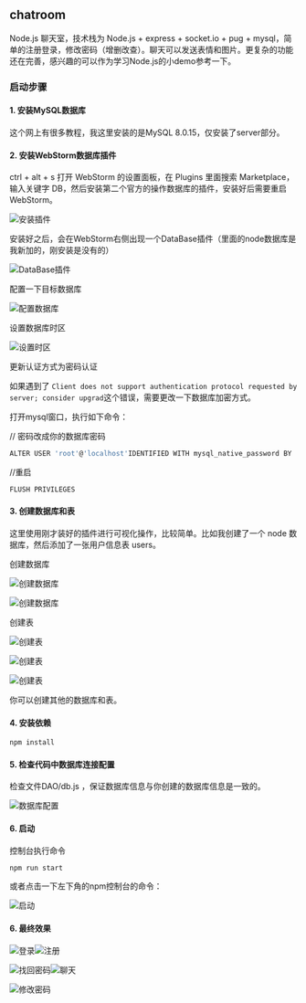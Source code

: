 ## chatroom

Node.js 聊天室，技术栈为 Node.js + express + socket.io + pug + mysql，简单的注册登录，修改密码（增删改查）。聊天可以发送表情和图片。更复杂的功能还在完善，感兴趣的可以作为学习Node.js的小demo参考一下。

### 启动步骤

#### 1. 安装MySQL数据库

这个网上有很多教程，我这里安装的是MySQL 8.0.15，仅安装了server部分。

#### 2. 安装WebStorm数据库插件

ctrl + alt + s 打开 WebStorm 的设置面板，在 Plugins 里面搜索 Marketplace，输入关键字 DB，然后安装第二个官方的操作数据库的插件，安装好后需要重启WebStorm。

![安装插件](./setup-img/Snipaste_2020-01-06_13-55-13.png)

安装好之后，会在WebStorm右侧出现一个DataBase插件（里面的node数据库是我新加的，刚安装是没有的）

![DataBase插件](./setup-img/Snipaste_2020-01-06_13-56-07.png)

配置一下目标数据库

![配置数据库](./setup-img/Snipaste_2020-01-06_14-18-00.png)

设置数据库时区

![设置时区](./setup-img/Snipaste_2020-01-06_14-20-04.png)

更新认证方式为密码认证

如果遇到了 `Client does not support authentication protocol requested by server; consider upgrad`这个错误，需要更改一下数据库加密方式。

打开mysql窗口，执行如下命令：

// 密码改成你的数据库密码
```js
ALTER USER 'root'@'localhost'IDENTIFIED WITH mysql_native_password BY '密码'
```
//重启
```js
FLUSH PRIVILEGES
```


#### 3. 创建数据库和表

这里使用刚才装好的插件进行可视化操作，比较简单。比如我创建了一个 node 数据库，然后添加了一张用户信息表 users。

创建数据库

![创建数据库](./setup-img/Snipaste_2020-01-06_14-00-59.png)

![创建数据库](./setup-img/Snipaste_2020-01-06_14-01-08.png)

创建表

![创建表](./setup-img/Snipaste_2020-01-06_14-01-27.png)

![创建表](./setup-img/Snipaste_2020-01-06_14-02-35.png)

![创建表](./setup-img/Snipaste_2020-01-06_13-51-58.png)

你可以创建其他的数据库和表。

#### 4. 安装依赖

```js
npm install
```

#### 5. 检查代码中数据库连接配置

检查文件DAO/db.js ，保证数据库信息与你创建的数据库信息是一致的。

![数据库配置](./setup-img/Snipaste_2020-01-06_14-05-08.png)


#### 6. 启动
控制台执行命令
```js
npm run start
```
或者点击一下左下角的npm控制台的命令：

![启动](./setup-img/Snipaste_2020-01-06_14-06-15.png)

#### 6. 最终效果

![登录](./setup-img/Snipaste_2020-01-06_14-49-58.png)![注册](./setup-img/Snipaste_2020-01-06_14-48-30.png)

![找回密码](./setup-img/Snipaste_2020-01-06_14-48-38.png)![聊天](./setup-img/Snipaste_2020-01-06_14-49-15.png)

![修改密码](./setup-img/Snipaste_2020-01-06_14-49-05.png)


